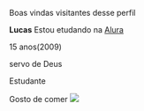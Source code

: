 Boas vindas visitantes desse perfil 

**Lucas**
Estou etudando na [Alura](https://www.alura.com.br/)

15 anos(2009)

servo de Deus

Estudante

Gosto de comer ![](https://www.google.com/imgres?q=comida%20emoji&imgurl=https%3A%2F%2Fimages.emojiterra.com%2Fgoogle%2Fnoto-emoji%2Funicode-15.1%2Fcolor%2F1024px%2F1f355.png&imgrefurl=https%3A%2F%2Femojiterra.com%2Fpt%2Ffatia-de-pizza%2F&docid=v1PO8SZsRUsThM&tbnid=Jw75CmIwuKgFnM&vet=12ahUKEwj-jdqAwvSHAxWYq5UCHaKfCO8QM3oECBgQAA..i&w=1024&h=1024&hcb=2&ved=2ahUKEwj-jdqAwvSHAxWYq5UCHaKfCO8QM3oECBgQAA)
